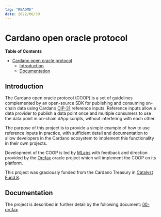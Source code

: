 ```yaml
---
tag: "README"
date: 2022/06/30
---
```

# Cardano open oracle protocol

**Table of Contents**

- [Cardano open oracle protocol](#cardano-open-oracle-protocol)
  - [Introduction](#introduction)
  - [Documentation](#documentation)

## Introduction

The Cardano open oracle protocol (COOP) is a set of guidelines complemented by
an open-source SDK for publishing and consuming on-chain data using Cardano
[CIP-31](https://github.com/cardano-foundation/CIPs/blob/238ab246d74968d8123f93a013b1849a29d39a9a/CIP-0031/README.md)
reference inputs. Reference inputs allow a data provider to publish a
data point once and multiple consumers to use the data point in on-chain dApp
scripts, without interfering with each other.

The purpose of this project is to provide a simple example of how to use
reference inputs in practice, with sufficient detail and documentation to
allow developers in the Cardano ecosystem to implement this functionality
in their own projects.

Development of the COOP is led by [MLabs](https://mlabs.city/) with feedback and
direction provided by the [Orcfax](https://www.orcfax.link/about/) oracle
project which will implement the COOP on its platform.

This project was graciously funded from the Cardano Treasury in
[Catalyst Fund 8](https://cardano.ideascale.com/c/idea/402572).

## Documentation

The project is described in further detail by the following document:
[00-orcfax](00-orcfax.md).